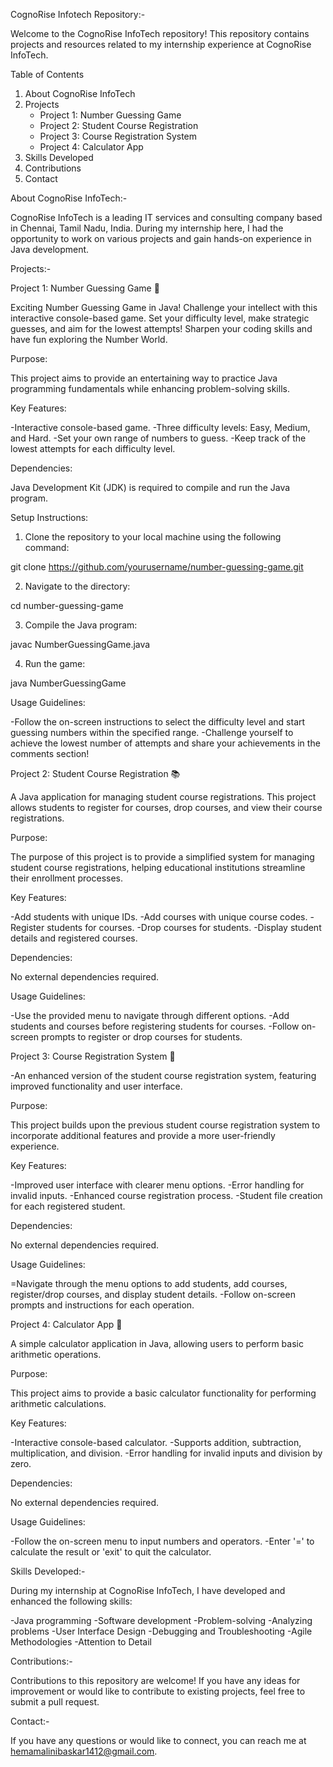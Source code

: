 CognoRise Infotech Repository:-

Welcome to the CognoRise InfoTech repository! This repository contains projects and resources related to my internship experience at CognoRise InfoTech.

Table of Contents
1. About CognoRise InfoTech
2. Projects
    - Project 1: Number Guessing Game
    - Project 2: Student Course Registration
    - Project 3: Course Registration System
    - Project 4: Calculator App
3. Skills Developed
4. Contributions
5. Contact


About CognoRise InfoTech:-

CognoRise InfoTech is a leading IT services and consulting company based in Chennai, Tamil Nadu, India. During my internship here, I had the opportunity to work on various projects and gain hands-on experience in Java development.

Projects:-

Project 1: Number Guessing Game 🎲

Exciting Number Guessing Game in Java! Challenge your intellect with this interactive console-based game. Set your difficulty level, make strategic guesses, and aim for the lowest attempts! Sharpen your coding skills and have fun exploring the Number World.

Purpose: 

This project aims to provide an entertaining way to practice Java programming fundamentals while enhancing problem-solving skills.

Key Features:

-Interactive console-based game.
-Three difficulty levels: Easy, Medium, and Hard.
-Set your own range of numbers to guess.
-Keep track of the lowest attempts for each difficulty level.

Dependencies: 

Java Development Kit (JDK) is required to compile and run the Java program.

Setup Instructions:

1. Clone the repository to your local machine using the following command:

  git clone https://github.com/yourusername/number-guessing-game.git

2. Navigate to the directory:

  cd number-guessing-game

3. Compile the Java program:

  javac NumberGuessingGame.java

4. Run the game:

  java NumberGuessingGame

Usage Guidelines:

-Follow the on-screen instructions to select the difficulty level and start guessing numbers within the specified range.
-Challenge yourself to achieve the lowest number of attempts and share your achievements in the comments section!

Project 2: Student Course Registration 📚

A Java application for managing student course registrations. This project allows students to register for courses, drop courses, and view their course registrations.

Purpose: 

The purpose of this project is to provide a simplified system for managing student course registrations, helping educational institutions streamline their enrollment processes.

Key Features:

-Add students with unique IDs.
-Add courses with unique course codes.
-Register students for courses.
-Drop courses for students.
-Display student details and registered courses.

Dependencies: 

No external dependencies required.

Usage Guidelines:

-Use the provided menu to navigate through different options.
-Add students and courses before registering students for courses.
-Follow on-screen prompts to register or drop courses for students.

Project 3: Course Registration System 📝

-An enhanced version of the student course registration system, featuring improved functionality and user interface.

Purpose: 

This project builds upon the previous student course registration system to incorporate additional features and provide a more user-friendly experience.

Key Features:

-Improved user interface with clearer menu options.
-Error handling for invalid inputs.
-Enhanced course registration process.
-Student file creation for each registered student.

Dependencies: 

No external dependencies required.

Usage Guidelines:

=Navigate through the menu options to add students, add courses, register/drop courses, and display student details.
-Follow on-screen prompts and instructions for each operation.

Project 4: Calculator App 🧮

A simple calculator application in Java, allowing users to perform basic arithmetic operations.

Purpose: 

This project aims to provide a basic calculator functionality for performing arithmetic calculations.

Key Features:

-Interactive console-based calculator.
-Supports addition, subtraction, multiplication, and division.
-Error handling for invalid inputs and division by zero.

Dependencies:

No external dependencies required.

Usage Guidelines:

-Follow the on-screen menu to input numbers and operators.
-Enter '=' to calculate the result or 'exit' to quit the calculator.

Skills Developed:-

During my internship at CognoRise InfoTech, I have developed and enhanced the following skills:

-Java programming
-Software development
-Problem-solving
-Analyzing problems
-User Interface Design
-Debugging and Troubleshooting
-Agile Methodologies
-Attention to Detail


Contributions:-

Contributions to this repository are welcome! If you have any ideas for improvement or would like to contribute to existing projects, feel free to submit a pull request.

Contact:-

If you have any questions or would like to connect, you can reach me at hemamalinibaskar1412@gmail.com.

